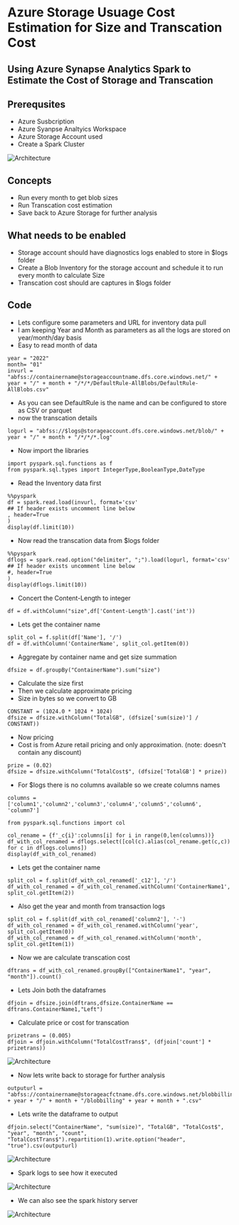 # Azure Storage Usuage Cost Estimation for Size and Transcation Cost

## Using Azure Synapse Analytics Spark to Estimate the Cost of Storage and Transcation

## Prerequsites

- Azure Susbcription
- Azure Syanpse Analtyics Workspace
- Azure Storage Account used
- Create a Spark Cluster

![Architecture](https://github.com/balakreshnan/Samples2022/blob/main/SynapseSpark/images/synapseml4.jpg "Architecture")

## Concepts

- Run every month to get blob sizes
- Run Transcation cost estimation
- Save back to Azure Storage for further analysis

## What needs to be enabled

- Storage account should have diagnostics logs enabled to store in $logs folder
- Create a Blob Inventory for the storage account and schedule it to run every month to calculate Size
- Transcation cost should are captures in $logs folder

## Code

- Lets configure some parameters and URL for inventory data pull
- I am keeping Year and Month as parameters as all the logs are stored on year/month/day basis
- Easy to read month of data

```
year = "2022"
month= "01"
invurl = "abfss://containername@storageaccountname.dfs.core.windows.net/" + year + "/" + month + "/*/*/DefaultRule-AllBlobs/DefaultRule-AllBlobs.csv"
```

- As you can see DefaultRule is the name and can be configured to store as CSV or parquet
- now the transcation details

```
logurl = "abfss://$logs@storageaccount.dfs.core.windows.net/blob/" + year + "/" + month + "/*/*/*.log"
```

- Now import the libraries

```
import pyspark.sql.functions as f
from pyspark.sql.types import IntegerType,BooleanType,DateType
```

- Read the Inventory data first

```
%%pyspark
df = spark.read.load(invurl, format='csv'
## If header exists uncomment line below
, header=True
)
display(df.limit(10))
```

- Now read the transcation data from $logs folder

```
%%pyspark
dflogs = spark.read.option("delimiter", ";").load(logurl, format='csv'
## If header exists uncomment line below
#, header=True
)
display(dflogs.limit(10))
```

- Concert the Content-Length to integer

```
df = df.withColumn("size",df['Content-Length'].cast('int'))
```

- Lets get the container name

```
split_col = f.split(df['Name'], '/')
df = df.withColumn('ContainerName', split_col.getItem(0))
```

- Aggregate by container name and get size summation

```
dfsize = df.groupBy("ContainerName").sum("size")
```

- Calculate the size first
- Then we calculate approximate pricing
- Size in bytes so we convert to GB

```
CONSTANT = (1024.0 * 1024 * 1024)
dfsize = dfsize.withColumn("TotalGB", (dfsize['sum(size)'] / CONSTANT))
```

- Now pricing
- Cost is from Azure retail pricing and only approximation. (note: doesn't contain any discount)

```
prize = (0.02)
dfsize = dfsize.withColumn("TotalCost$", (dfsize['TotalGB'] * prize))
```

- For $logs there is no columns available so we create columns names

```
columns = ['column1','column2','column3','column4','column5','column6', 'column7']
```

```
from pyspark.sql.functions import col

col_rename = {f'_c{i}':columns[i] for i in range(0,len(columns))}
df_with_col_renamed = dflogs.select([col(c).alias(col_rename.get(c,c)) for c in dflogs.columns])
display(df_with_col_renamed)
```

- Lets get the container name

```
split_col = f.split(df_with_col_renamed['_c12'], '/')
df_with_col_renamed = df_with_col_renamed.withColumn('ContainerName1', split_col.getItem(2))
```

- Also get the year and month from transaction logs

```
split_col = f.split(df_with_col_renamed['column2'], '-')
df_with_col_renamed = df_with_col_renamed.withColumn('year', split_col.getItem(0))
df_with_col_renamed = df_with_col_renamed.withColumn('month', split_col.getItem(1))
```

- Now we are calculate transcation cost

```
dftrans = df_with_col_renamed.groupBy(["ContainerName1", "year", "month"]).count()
```

- Lets Join both the dataframes

```
dfjoin = dfsize.join(dftrans,dfsize.ContainerName ==  dftrans.ContainerName1,"Left")
```

- Calculate price or cost for transcation

```
prizetrans = (0.005)
dfjoin = dfjoin.withColumn("TotalCostTrans$", (dfjoin['count'] * prizetrans))
```

![Architecture](https://github.com/balakreshnan/Samples2022/blob/main/SynapseSpark/images/synapseml2.jpg "Architecture")

- Now lets write back to storage for further analysis

```
outputurl = "abfss://containername@storageacfctname.dfs.core.windows.net/blobbillingoutput/" + year + "/" + month + "/blobbilling" + year + month + ".csv"
```

- Lets write the dataframe to output

```
dfjoin.select("ContainerName", "sum(size)", "TotalGB", "TotalCost$", "year", "month", "count", "TotalCostTrans$").repartition(1).write.option("header", "true").csv(outputurl)
```

![Architecture](https://github.com/balakreshnan/Samples2022/blob/main/SynapseSpark/images/synapseml3.jpg "Architecture")

- Spark logs to see how it executed

![Architecture](https://github.com/balakreshnan/Samples2022/blob/main/SynapseSpark/images/synapseml5.jpg "Architecture")

- We can also see the spark history server

![Architecture](https://github.com/balakreshnan/Samples2022/blob/main/SynapseSpark/images/synapseml6.jpg "Architecture")